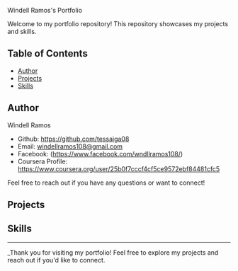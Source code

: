 Windell Ramos's Portfolio

Welcome to my portfolio repository! This repository showcases my projects and skills.

## Table of Contents

- [Author](#Author)
- [Projects](#projects)
- [Skills](#skills)

## Author

Windell Ramos
- Github: https://github.com/tessaiga08
- Email: windellramos108@gmail.com
- Facebook: (https://www.facebook.com/wndllramos108/)
- Coursera Profile: https://www.coursera.org/user/25b0f7cccf4cf5ce9572ebf84481cfc5

Feel free to reach out if you have any questions or want to connect!

## Projects

## Skills

---
_Thank you for visiting my portfolio! Feel free to explore my projects and reach out if you'd like to connect.
